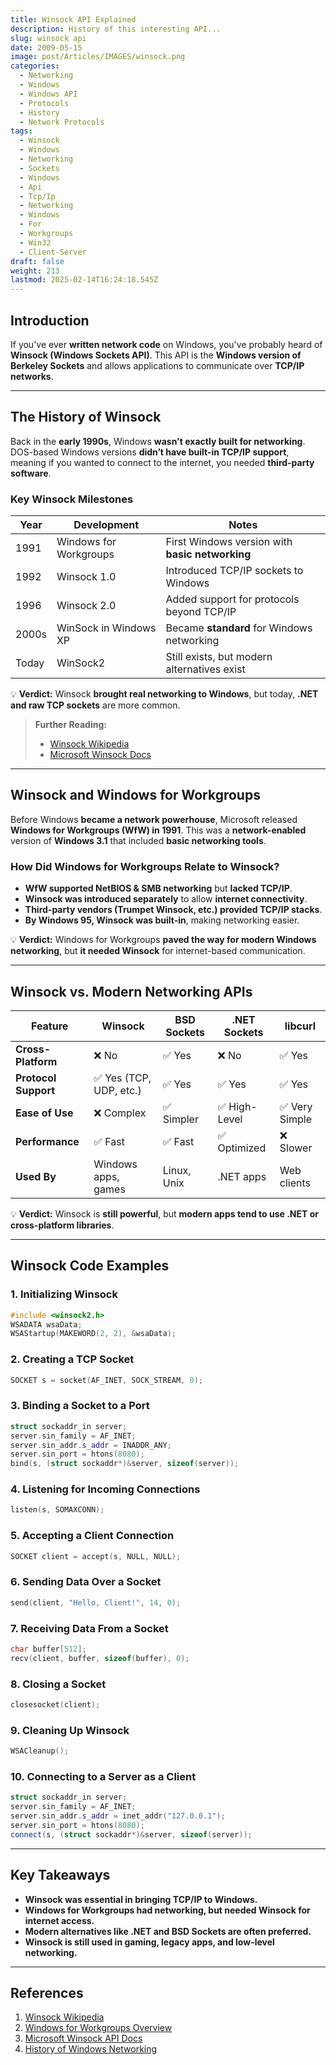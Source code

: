 ```yaml
---
title: Winsock API Explained
description: History of this interesting API...
slug: winsock api
date: 2009-05-15
image: post/Articles/IMAGES/winsock.png
categories:
  - Networking
  - Windows
  - Windows API
  - Protocols
  - History
  - Network Protocols
tags:
  - Winsock
  - Windows
  - Networking
  - Sockets
  - Windows
  - Api
  - Tcp/Ip
  - Networking
  - Windows
  - For
  - Workgroups
  - Win32
  - Client-Server
draft: false
weight: 213
lastmod: 2025-02-14T16:24:18.545Z
---
```

<!--

# Winsock API Explained: History, Old Windows Versions, Relationship to Windows for Workgroups, and Alternatives
-->

## Introduction

If you've ever **written network code** on Windows, you've probably heard of **Winsock (Windows Sockets API)**. This API is the **Windows version of Berkeley Sockets** and allows applications to communicate over **TCP/IP networks**.

<!--
But how did it start? Why was it necessary? And how does it compare to modern networking APIs?  

In this article, we’ll cover:  

- The **history and evolution** of Winsock.  
- Its **relationship to older versions of Windows** (like **Windows for Workgroups**).  
- How **Winsock compares to alternatives** like BSD Sockets, .NET, and raw TCP.  
- **10 practical Winsock code examples**.  
-->

***

## The History of Winsock

Back in the **early 1990s**, Windows **wasn't exactly built for networking**. DOS-based Windows versions **didn’t have built-in TCP/IP support**, meaning if you wanted to connect to the internet, you needed **third-party software**.

### **Key Winsock Milestones**

| Year  | Development            | Notes                                           |
| ----- | ---------------------- | ----------------------------------------------- |
| 1991  | Windows for Workgroups | First Windows version with **basic networking** |
| 1992  | Winsock 1.0            | Introduced TCP/IP sockets to Windows            |
| 1996  | Winsock 2.0            | Added support for protocols beyond TCP/IP       |
| 2000s | WinSock in Windows XP  | Became **standard** for Windows networking      |
| Today | WinSock2               | Still exists, but modern alternatives exist     |

💡 **Verdict:** Winsock **brought real networking to Windows**, but today, **.NET and raw TCP sockets** are more common.

> **Further Reading:**
>
> * [Winsock Wikipedia](https://en.wikipedia.org/wiki/Winsock)
> * [Microsoft Winsock Docs](https://learn.microsoft.com/en-us/windows/win32/winsock/)

***

## Winsock and Windows for Workgroups

Before Windows **became a network powerhouse**, Microsoft released **Windows for Workgroups (WfW) in 1991**. This was a **network-enabled** version of **Windows 3.1** that included **basic networking tools**.

### **How Did Windows for Workgroups Relate to Winsock?**

* **WfW supported NetBIOS & SMB networking** but **lacked TCP/IP**.
* **Winsock was introduced separately** to allow **internet connectivity**.
* **Third-party vendors (Trumpet Winsock, etc.) provided TCP/IP stacks**.
* **By Windows 95, Winsock was built-in**, making networking easier.

💡 **Verdict:** Windows for Workgroups **paved the way for modern Windows networking**, but **it needed Winsock** for internet-based communication.

***

## Winsock vs. Modern Networking APIs

| Feature              | Winsock                | BSD Sockets | .NET Sockets | libcurl       |
| -------------------- | ---------------------- | ----------- | ------------ | ------------- |
| **Cross-Platform**   | ❌ No                   | ✅ Yes       | ❌ No         | ✅ Yes         |
| **Protocol Support** | ✅ Yes (TCP, UDP, etc.) | ✅ Yes       | ✅ Yes        | ✅ Yes         |
| **Ease of Use**      | ❌ Complex              | ✅ Simpler   | ✅ High-Level | ✅ Very Simple |
| **Performance**      | ✅ Fast                 | ✅ Fast      | ✅ Optimized  | ❌ Slower      |
| **Used By**          | Windows apps, games    | Linux, Unix | .NET apps    | Web clients   |

💡 **Verdict:** Winsock is **still powerful**, but **modern apps tend to use .NET or cross-platform libraries**.

***

## Winsock Code Examples

### **1. Initializing Winsock**

```cpp
#include <winsock2.h>
WSADATA wsaData;
WSAStartup(MAKEWORD(2, 2), &wsaData);
```

### **2. Creating a TCP Socket**

```cpp
SOCKET s = socket(AF_INET, SOCK_STREAM, 0);
```

### **3. Binding a Socket to a Port**

```cpp
struct sockaddr_in server;
server.sin_family = AF_INET;
server.sin_addr.s_addr = INADDR_ANY;
server.sin_port = htons(8080);
bind(s, (struct sockaddr*)&server, sizeof(server));
```

### **4. Listening for Incoming Connections**

```cpp
listen(s, SOMAXCONN);
```

### **5. Accepting a Client Connection**

```cpp
SOCKET client = accept(s, NULL, NULL);
```

### **6. Sending Data Over a Socket**

```cpp
send(client, "Hello, Client!", 14, 0);
```

### **7. Receiving Data From a Socket**

```cpp
char buffer[512];
recv(client, buffer, sizeof(buffer), 0);
```

### **8. Closing a Socket**

```cpp
closesocket(client);
```

### **9. Cleaning Up Winsock**

```cpp
WSACleanup();
```

### **10. Connecting to a Server as a Client**

```cpp
struct sockaddr_in server;
server.sin_family = AF_INET;
server.sin_addr.s_addr = inet_addr("127.0.0.1");
server.sin_port = htons(8080);
connect(s, (struct sockaddr*)&server, sizeof(server));
```

***

## Key Takeaways

* **Winsock was essential in bringing TCP/IP to Windows.**
* **Windows for Workgroups had networking, but needed Winsock for internet access.**
* **Modern alternatives like .NET and BSD Sockets are often preferred.**
* **Winsock is still used in gaming, legacy apps, and low-level networking.**

***

## References

1. [Winsock Wikipedia](https://en.wikipedia.org/wiki/Winsock)
2. [Windows for Workgroups Overview](https://en.wikipedia.org/wiki/Windows_for_Workgroups)
3. [Microsoft Winsock API Docs](https://learn.microsoft.com/en-us/windows/win32/winsock/)
4. [History of Windows Networking](https://www.networkworld.com/article/2286120/history-of-windows-networking.html)
